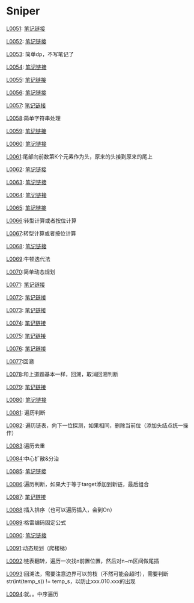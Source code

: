 # Sniper

[L0051](https://leetcode-cn.com/problems/n-queens/):
[笔记链接](http://www.sniper97.cn/index.php/note/algorithm/2933/)

[L0052](https://leetcode-cn.com/problems/n-queens-ii/):
[笔记链接](http://www.sniper97.cn/index.php/note/algorithm/2933/)

[L0053](https://leetcode-cn.com/problems/maximum-subarray/): 简单dp，不写笔记了

[L0054](https://leetcode-cn.com/problems/spiral-matrix/):
[笔记链接](http://www.sniper97.cn/index.php/note/algorithm/2947/)

[L0055](https://leetcode-cn.com/problems/jump-game/):
[笔记链接](http://www.sniper97.cn/index.php/note/algorithm/2949/)

[L0056](https://leetcode-cn.com/problems/merge-intervals/):
[笔记链接](http://www.sniper97.cn/index.php/note/algorithm/2969/)

[L0057](https://leetcode-cn.com/problems/insert-interval/):
[笔记链接](http://www.sniper97.cn/index.php/note/algorithm/2969/)

[L0058](https://leetcode-cn.com/problems/length-of-last-word/):简单字符串处理

[L0059](https://leetcode-cn.com/problems/spiral-matrix-ii/):
[笔记链接](http://www.sniper97.cn/index.php/note/algorithm/2975/)

[L0060](https://leetcode-cn.com/problems/permutation-sequence/):
[笔记链接](www.sniper97.cn/index.php/note/algorithm/3005/)

[L0061](https://leetcode-cn.com/problems/rotate-list/):尾部向前数第K个元素作为头，原来的头接到原来的尾上

[L0062](https://leetcode-cn.com/problems/unique-paths/):
[笔记链接](http://www.sniper97.cn/index.php/note/algorithm/3011/)

[L0063](https://leetcode-cn.com/problems/unique-paths-ii/):
[笔记链接](http://www.sniper97.cn/index.php/note/algorithm/3014/)

[L0064](https://leetcode-cn.com/problems/minimum-path-sum/):
[笔记链接](http://www.sniper97.cn/index.php/note/algorithm/3017/)

[L0065](https://leetcode-cn.com/problems/valid-number/):
[笔记链接](http://www.sniper97.cn/index.php/note/algorithm/2945/)

[L0066](https://leetcode-cn.com/problems/plus-one/):转型计算或者按位计算

[L0067](https://leetcode-cn.com/problems/add-binary/):转型计算或者按位计算

[L0068](https://leetcode-cn.com/problems/text-justification/):
[笔记链接](http://www.sniper97.cn/index.php/note/algorithm/3020/)

[L0069](https://leetcode-cn.com/problems/sqrtx/):牛顿迭代法

[L0070](https://leetcode-cn.com/problems/climbing-stairs/):简单动态规划

[L0071](https://leetcode-cn.com/problems/simplify-path/):
[笔记链接](http://www.sniper97.cn/index.php/note/algorithm/3067/)

[L0072](https://leetcode-cn.com/problems/edit-distance/):
[笔记链接](http://www.sniper97.cn/index.php/note/algorithm/3070/)

[L0073](https://leetcode-cn.com/problems/set-matrix-zeroes/):
[笔记链接](http://www.sniper97.cn/index.php/note/algorithm/3091/)

[L0074](https://leetcode-cn.com/problems/search-a-2d-matrix/):
[笔记链接](http://www.sniper97.cn/index.php/note/algorithm/3093/)

[L0075](https://leetcode-cn.com/problems/sort-colors/):
[笔记链接](http://www.sniper97.cn/index.php/note/algorithm/3096/)


[L0076](https://leetcode-cn.com/problems/minimum-window-substring/):
[笔记链接](http://www.sniper97.cn/index.php/note/algorithm/3107/)

[L0077](https://leetcode-cn.com/problems/combinations/):回溯

[L0078](https://leetcode-cn.com/problems/subsets/):和上道题基本一样，回溯，取消回溯判断

[L0079](https://leetcode-cn.com/problems/word-search/):
[笔记链接](http://www.sniper97.cn/index.php/note/algorithm/2938/)

[L0080](https://leetcode-cn.com/problems/remove-duplicates-from-sorted-array-ii/):
[笔记链接](http://www.sniper97.cn/index.php/note/algorithm/3114/)

[L0081](https://leetcode-cn.com/problems/search-in-rotated-sorted-array-ii/): 遍历判断 

[L0082](https://leetcode-cn.com/problems/remove-duplicates-from-sorted-list-ii/): 遍历链表，向下一位探测，如果相同，删除当前位（添加头结点统一操作） 

[L0083](https://leetcode-cn.com/problems/remove-duplicates-from-sorted-list/):遍历去重

[L0084](https://leetcode-cn.com/problems/largest-rectangle-in-histogram/):中心扩散&分治

[L0085](https://leetcode-cn.com/problems/maximal-rectangle/):
[笔记链接](http://www.sniper97.cn/index.php/note/algorithm/3128/)

[L0086](https://leetcode-cn.com/problems/partition-list/):遍历判断，如果大于等于target添加到新链，最后组合

[L0087](https://leetcode-cn.com/problems/scramble-string/):
[笔记链接](http://www.sniper97.cn/index.php/note/algorithm/3155/)

[L0088](https://leetcode-cn.com/problems/merge-sorted-array/):插入排序（也可以遍历插入，会到On）

[L0089](https://leetcode-cn.com/problems/gray-code/):格雷编码固定公式

[L0090](https://leetcode-cn.com/problems/subsets-ii/):
[笔记链接](http://www.sniper97.cn/index.php/note/algorithm/3175/)

[L0091](https://leetcode-cn.com/problems/decode-ways/):动态规划（爬楼梯）

[L0092](https://leetcode-cn.com/problems/reverse-linked-list-ii/):链表翻转，遍历一次找n前置位置，然后对n~m区间做尾插

[L0093](https://leetcode-cn.com/problems/restore-ip-addresses/):回溯法，需要注意边界可以剪枝（不然可能会超时），需要判断str(int(temp_s)) != temp_s，以防止xxx.010.xxx的出现

[L0094](https://leetcode-cn.com/problems/binary-tree-inorder-traversal/):就。。中序遍历

